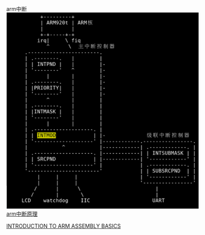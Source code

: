arm中断
![Image.png](./assets/Image_1673589805345_0.png)  
[arm中断原理](https://blog.csdn.net/libaizhang/article/details/4317141)  

[INTRODUCTION TO ARM ASSEMBLY BASICS](https://azeria-labs.com/writing-arm-assembly-part-1/)